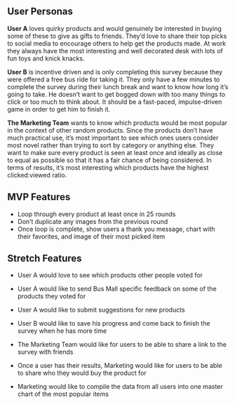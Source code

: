 ## User Personas

**User A** loves quirky products and would genuinely be interested in buying some of these to give as gifts to friends. They’d love to share their top picks to social media to encourage others to help get the products made. At work they always have the most interesting and well decorated desk with lots of fun toys and knick knacks. 

**User B** is incentive driven and is only completing this survey because they were offered a free bus ride for taking it. They only have a few minutes to complete the survey during their lunch break and want to know how long it’s going to take. He doesn’t want to get bogged down with too many things to click or too much to think about. It should be a fast-paced, impulse-driven game in order to get him to finish it. 

**The Marketing Team** wants to know which products would be most popular in the context of other random products. Since the products don’t have much practical use, it’s most important to see which ones users consider most novel rather than trying to sort by category or anything else. They want to make sure every product is seen at least once and ideally as close to equal as possible so that it has a fair chance of being considered. In terms of results, it’s most interesting which products have the highest clicked:viewed ratio. 

## MVP Features

- Loop through every product at least once in 25 rounds
- Don’t duplicate any images from the previous round
- Once loop is complete, show users a thank you message, chart with their favorites, and image of their most picked item

## Stretch Features

- User A would love to see which products other people voted for
- User A would like to send Bus Mall specific feedback on some of the products they voted for
- User A would like to submit suggestions for new products

- User B would like to save his progress and come back to finish the survey when he has more time

- The Marketing Team would like for users to be able to share a link to the survey with friends
- Once a user has their results, Marketing would like for users to be able to share who they would buy the product for
- Marketing would like to compile the data from all users into one master chart of the most popular items